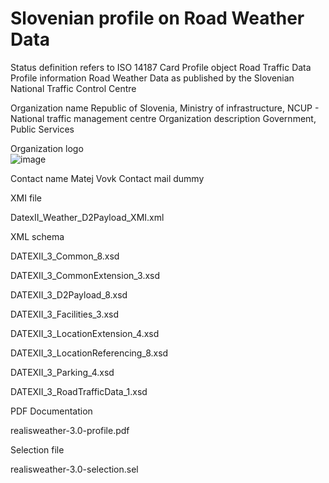 # Slovenian profile on Road Weather Data

Status definition refers to ISO 14187
Card
Profile object
Road Traffic Data
Profile information
Road Weather Data as published by the Slovenian National Traffic Control Centre

Organization name
Republic of Slovenia, Ministry of infrastructure, NCUP - National traffic management centre
Organization description
Government, Public Services

Organization logo<br>
![image](https://github.com/DATEX-II-EU/Profiles/assets/24648804/a071eeed-40ee-48a0-aec3-594122f4a229)

Contact name
Matej Vovk
Contact mail
dummy

XMI file

DatexII_Weather_D2Payload_XMI.xml

XML schema

DATEXII_3_Common_8.xsd

DATEXII_3_CommonExtension_3.xsd

DATEXII_3_D2Payload_8.xsd

DATEXII_3_Facilities_3.xsd

DATEXII_3_LocationExtension_4.xsd

DATEXII_3_LocationReferencing_8.xsd

DATEXII_3_Parking_4.xsd

DATEXII_3_RoadTrafficData_1.xsd

PDF Documentation

realisweather-3.0-profile.pdf

Selection file

realisweather-3.0-selection.sel
